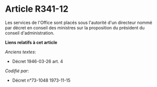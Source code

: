 # Article R341-12

Les services de l'Office sont placés sous l'autorité d'un directeur nommé par décret en conseil des ministres sur la
proposition du président du conseil d'administration.

**Liens relatifs à cet article**

_Anciens textes_:

  - Décret  1946-03-26 art. 4

_Codifié par_:

  - Décret n°73-1048 1973-11-15
